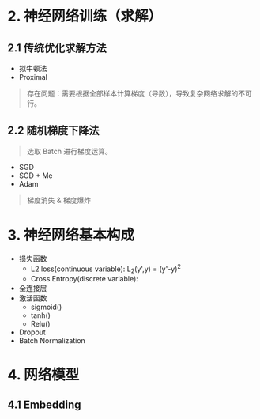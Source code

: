 # 2. 神经网络训练（求解）
## 2.1 传统优化求解方法
- 拟牛顿法
- Proximal
> 存在问题：需要根据全部样本计算梯度（导数），导致复杂网络求解的不可行。
## 2.2 随机梯度下降法
> 选取 Batch 进行梯度运算。
- SGD
- SGD + Me
- Adam
> 梯度消失 & 梯度爆炸

# 3. 神经网络基本构成
- 损失函数
  - L2 loss(continuous variable): L<sub>2</sub>(y',y) = (y'-y)<sup>2</sup>
  - Cross Entropy(discrete variable): 
- 全连接层
- 激活函数
  - sigmoid()
  - tanh()
  - Relu()
- Dropout
- Batch Normalization

# 4. 网络模型
## 4.1 Embedding
